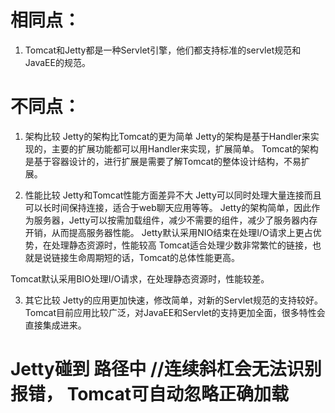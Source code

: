 # 相同点：
1. Tomcat和Jetty都是一种Servlet引擎，他们都支持标准的servlet规范和JavaEE的规范。
 
 
# 不同点：
1. 架构比较
Jetty的架构比Tomcat的更为简单
Jetty的架构是基于Handler来实现的，主要的扩展功能都可以用Handler来实现，扩展简单。
Tomcat的架构是基于容器设计的，进行扩展是需要了解Tomcat的整体设计结构，不易扩展。
 
2. 性能比较
Jetty和Tomcat性能方面差异不大
Jetty可以同时处理大量连接而且可以长时间保持连接，适合于web聊天应用等等。
Jetty的架构简单，因此作为服务器，Jetty可以按需加载组件，减少不需要的组件，减少了服务器内存开销，从而提高服务器性能。
Jetty默认采用NIO结束在处理I/O请求上更占优势，在处理静态资源时，性能较高
Tomcat适合处理少数非常繁忙的链接，也就是说链接生命周期短的话，Tomcat的总体性能更高。

Tomcat默认采用BIO处理I/O请求，在处理静态资源时，性能较差。
 
3. 其它比较
Jetty的应用更加快速，修改简单，对新的Servlet规范的支持较好。
Tomcat目前应用比较广泛，对JavaEE和Servlet的支持更加全面，很多特性会直接集成进来。


# Jetty碰到 路径中 //连续斜杠会无法识别报错， Tomcat可自动忽略正确加载